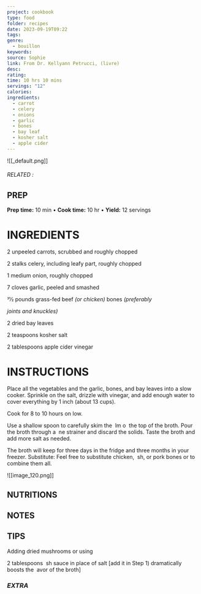 ```yaml
---
project: cookbook
type: food
folder: recipes
date: 2023-09-19T09:22
tags: 
genre:
  - bouillon
keywords: 
source: Sophie
link: From Dr. Kellyann Petrucci, (livre)
desc: 
rating: 
time: 10 hrs 10 mins
servings: "12"
calories: 
ingredients:
  - carrot
  - celery
  - onions
  - garlic
  - bones
  - bay leaf
  - kosher salt
  - apple cider
---
```


![[_default.png]]
###### *RELATED* : 


## PREP

**Prep time:** 10 min • **Cook time:** 10 hr • **Yield:** 12 servings


# INGREDIENTS

2 unpeeled carrots, scrubbed and roughly chopped

2 stalks celery, including leafy part, roughly chopped

1 medium onion, roughly chopped

7 cloves garlic, peeled and smashed

31⁄2 pounds grass-fed beef _(or chicken)_ bones _(preferably_
  
_joints and knuckles)_
  
2 dried bay leaves

2 teaspoons kosher salt

2 tablespoons apple cider vinegar


# INSTRUCTIONS

Place all the vegetables and the garlic, bones, and bay leaves into a slow cooker. Sprinkle on the salt, drizzle with vinegar, and add enough water to cover everything by 1 inch (about 13 cups).
  
Cook for 8 to 10 hours on low.
  
Use a shallow spoon to carefully skim the  lm o  the top of the broth. Pour the broth through a  ne strainer and discard the solids. Taste the broth and add more salt as needed.
  
The broth will keep for three days in the fridge and three months in your freezer. Substitute: Feel free to substitute chicken,  sh, or pork bones or to combine them all.

![[image_120.png]]

## NUTRITIONS



## NOTES



## TIPS

Adding dried mushrooms or using

2 tablespoons  sh sauce in place of salt [add it in Step 1) dramatically boosts the  avor of the broth]

### *EXTRA*




